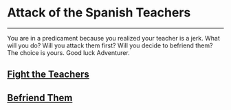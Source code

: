 # Attack of the Spanish Teachers

--------------------------------

You are in a predicament because you realized your teacher is a jerk. What will you do? Will you attack them first? Will you decide to befriend them? The choice is yours. Good luck Adventurer.

## [Fight the Teachers](fight-them/fight-them.md)


## [Befriend Them](befriend-them/give.md)
